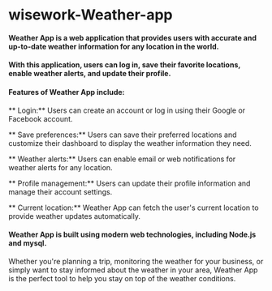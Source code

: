# wisework-Weather-app

#### Weather App is a web application that provides users with accurate and up-to-date weather information for any location in the world. 
#### With this application, users can log in, save their favorite locations, enable weather alerts, and update their profile.

#### Features of Weather App include:

** Login:**  Users can create an account or log in using their Google or Facebook account.

** Save preferences:**  Users can save their preferred locations and customize their dashboard to display the weather information they need.

** Weather alerts:**  Users can enable email or web notifications for weather alerts for any location.

** Profile management:**  Users can update their profile information and manage their account settings.

** Current location:**  Weather App can fetch the user's current location to provide weather updates automatically.

#### Weather App is built using modern web technologies, including  Node.js and mysql. 

Whether you're planning a trip, monitoring the weather for your business, or simply want to stay informed about the weather in your area, Weather App is the perfect tool to help you stay on top of the weather conditions.
